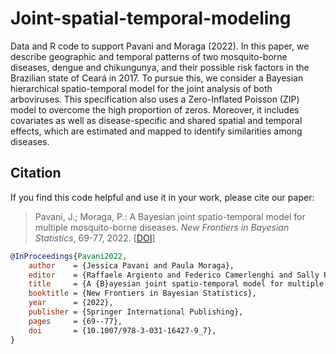 # Joint-spatial-temporal-modeling

Data and R code to support Pavani and Moraga (2022).  In this paper, we describe geographic and temporal patterns of two mosquito-borne diseases, dengue and chikungunya, and their possible risk factors in the Brazilian state of Ceará in 2017. To pursue this, we consider a Bayesian hierarchical spatio-temporal model for the joint analysis of both arboviruses. This specification also uses a Zero-Inflated Poisson (ZIP) model to overcome the high proportion of zeros. Moreover, it includes covariates as well as disease-specific and shared spatial and temporal effects, which are estimated and mapped to identify similarities among diseases.

## Citation

If you find this code helpful and use it in your work, please cite our paper:

> Pavani, J.; Moraga, P.: A Bayesian joint spatio-temporal model for multiple mosquito-borne diseases. *New Frontiers in Bayesian Statistics*, 69-77, 2022. [[DOI](https://doi.org/10.1007/978-3-031-16427-9_7})]

```bibtex
@InProceedings{Pavani2022,
    author    = {Jessica Pavani and Paula Moraga},
    editor    = {Raffaele Argiento and Federico Camerlenghi and Sally Paganin},
    title     = {A {B}ayesian joint spatio-temporal model for multiple mosquito-borne diseases},
    booktitle = {New Frontiers in Bayesian Statistics},
    year      = {2022},
    publisher = {Springer International Publishing},
    pages     = {69--77},
    doi       = {10.1007/978-3-031-16427-9_7},
}
